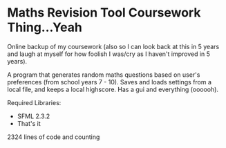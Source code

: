 # Maths Revision Tool Coursework Thing...Yeah
Online backup of my coursework (also so I can look back at this in 5 years and laugh at myself for how foolish I was/cry as I haven't improved in 5 years).

A program that generates random maths questions based on user's preferences (from school years 7 - 10).
Saves and loads settings from a local file, and keeps a local highscore.
Has a gui and everything (oooooh).

Required Libraries:
* SFML 2.3.2
* That's it

2324 lines of code and counting
